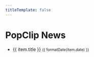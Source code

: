 ```yaml
---
titleTemplate: false
---
```

<script setup lang="ts">
import { data } from './news.data';
import { formatDate } from './components/helpers/formatters'
</script>

# PopClip News

<ul>
  <li v-for="item in data.news">
    <a :href="item.url">{{ item.title }}</a> <small>{{ formatDate(item.date) }}</small>
  </li>
</ul>
